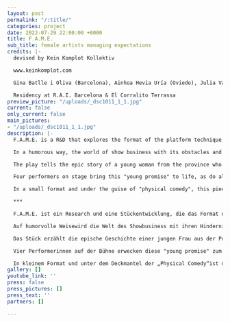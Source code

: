 ```yaml
---
layout: post
permalink: "/:title/"
categories: project
date: 2022-07-29 22:00:00 +0000
title: F.A.M.E.
sub_title: female artists managing expectations
credits: |-
  devised by Kein Komplot Kollektiv

  www.keinkomplot.com

  Gina Batlle i Oliva (Barcelona), Ainhoa Hevia Uría (Oviedo), Julia Vandehof (Vienna) and Marina Zérva (Kalamata)

  Residency at R.A.I. Barcelona & El Corralito Terrassa
preview_picture: "/uploads/_dsc1011_1_1.jpg"
current: false
only_current: false
main_pictures:
- "/uploads/_dsc1011_1_1.jpg"
description: |-
  F.A.M.E. is a R&D that explores the format of the platform technique and investigates new forms within it, combining them with a contemporary performance language.

  In a humorous way, the world of show business with its obstacles and injustices, especially for young actors* and artists, is examined from a feminist perspective.

  The play tells the epic story of a young woman from the province who travels to the "big city" to live her dreams and become a successful and famous actress. However, her adventure in the city is more like an obstacle course than a Hollywood movie, and she must face all sorts of trials, rivals, and most importantly, her own fears to make this chimera a reality.

  Four performers on stage bring this "young promise" to life, as do all the other characters who appear in this crazy adventure. The performers thus act as a kind of chorus that unfolds and presents different social roles and archetypes from the world of show business.

  In a small format and under the guise of "physical comedy", this piece is a critique of the ruthless and competitive process of trying to find one's place in the arts, and of a world that, although masquerading as progressive and avant-garde, hides an unjust and cruel treatment of its inhabitants, especially women.

  ***

  F.A.M.E. ist ein Research und eine Stückentwicklung, die das Format der Plattform-Technik erforscht und neue Formen darin untersucht und diese mit einer zeitgenössischen Performance-Sprache kombiniert.

  Auf humorvolle Weisewird die Welt des Showbusiness mit ihren Hindernissen und Ungerechtigkeiten insbesondere für junge Schauspieler*innen und Künstler*innen aus feminis_ischer Perspektive_beleuchtet.

  Das Stück erzählt die epische Geschichte einer jungen Frau aus der Provinz, die in die "große Stadt" reist, um ihre Träume zu leben und eine erfolgreiche und berühmte Schauspielerin zu werden. Ihr Abenteuer in der Stadt gleicht jedoch eher einem Hindernislauf als einem Hollywood-Film, und sie muss sich allen möglichen Prüfungen, Rivalen und vor allem ihren eigenen Ängsten stellen, um diese Chimäre zu verwirklichen.

  Vier Performerinnen auf der Bühne erwecken diese "young promise" zum Leben, ebenso wie alle anderen Figuren, die in diesem verrückten Abenteuer auftauchen. Die Darstellerinnen fungieren so als eine Art Chor, der sich entfaltet und verschiedene soziale Rollen und Archetypen aus der Welt des Showbusiness präsentiert.

  In kleinem Format und unter dem Deckmantel der „Physical Comedy“ist dieses Stück eine Kritik des rücksichtslosen und konkurrenzbetonten Prozesses, wenn man versucht, seinen Platz in der Kunst zu finden, und einer Welt, die, obwohl sie sich als progressiv und avantgardistisch tarnt, eine ungerechte und grausame Behandlung ihrer Bewohner, insbesondere der Frauen, verbirgt.
gallery: []
youtube_link: ''
press: false
press_pictures: []
press_text: ''
partners: []

---
```

